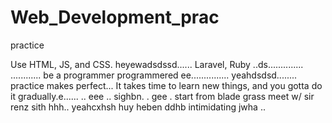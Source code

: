 # Web_Development_prac
practice

Use HTML, JS, and CSS.
 heyewadsdssd......
Laravel, Ruby ..ds..............
............
be a programmer programmered ee...............
 yeahdsdsd........
practice makes perfect...
It takes time to learn new things, and you gotta do it gradually.e......
..
 eee ..
sighbn.
. gee . start from blade grass meet w/ sir renz
sith
hhh..
yeahcxhsh
huy
heben
ddhb
intimidating
jwha
..
